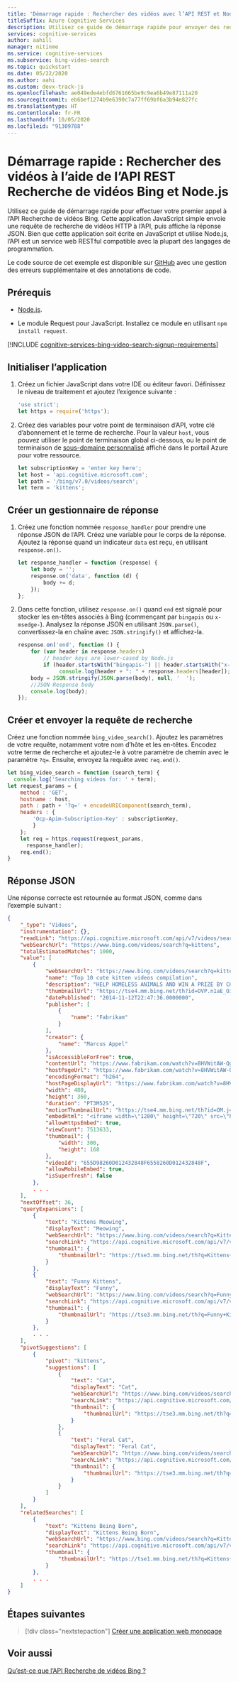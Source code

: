 ```yaml
---
title: 'Démarrage rapide : Rechercher des vidéos avec l’API REST et Node.js - Recherche de vidéos Bing'
titleSuffix: Azure Cognitive Services
description: Utilisez ce guide de démarrage rapide pour envoyer des requêtes de recherche de vidéos à l’API REST Recherche de vidéos Bing en JavaScript.
services: cognitive-services
author: aahill
manager: nitinme
ms.service: cognitive-services
ms.subservice: bing-video-search
ms.topic: quickstart
ms.date: 05/22/2020
ms.author: aahi
ms.custom: devx-track-js
ms.openlocfilehash: ae049ede4ebfd6761665be9c9ea6b49e87111a20
ms.sourcegitcommit: eb6bef1274b9e6390c7a77ff69bf6a3b94e827fc
ms.translationtype: HT
ms.contentlocale: fr-FR
ms.lasthandoff: 10/05/2020
ms.locfileid: "91309788"
---
```

# <a name="quickstart-search-for-videos-using-the-bing-video-search-rest-api-and-nodejs"></a>Démarrage rapide : Rechercher des vidéos à l’aide de l’API REST Recherche de vidéos Bing et Node.js

Utilisez ce guide de démarrage rapide pour effectuer votre premier appel à l’API Recherche de vidéos Bing. Cette application JavaScript simple envoie une requête de recherche de vidéos HTTP à l’API, puis affiche la réponse JSON. Bien que cette application soit écrite en JavaScript et utilise Node.js, l’API est un service web RESTful compatible avec la plupart des langages de programmation. 

Le code source de cet exemple est disponible sur [GitHub](https://github.com/Azure-Samples/cognitive-services-REST-api-samples/blob/master/nodejs/Search/BingVideoSearchv7.js) avec une gestion des erreurs supplémentaire et des annotations de code.

## <a name="prerequisites"></a>Prérequis

* [Node.js](https://nodejs.org/en/download/).

* Le module Request pour JavaScript. Installez ce module en utilisant `npm install request`.

[!INCLUDE [cognitive-services-bing-video-search-signup-requirements](../../../../includes/cognitive-services-bing-video-search-signup-requirements.md)]

## <a name="initialize-the-application"></a>Initialiser l’application

1. Créez un fichier JavaScript dans votre IDE ou éditeur favori. Définissez le niveau de traitement et ajoutez l’exigence suivante :

    ```javascript
    'use strict';
    let https = require('https');
    ```

2. Créez des variables pour votre point de terminaison d’API, votre clé d’abonnement et le terme de recherche. Pour la valeur `host`, vous pouvez utiliser le point de terminaison global ci-dessous, ou le point de terminaison de [sous-domaine personnalisé](../../../cognitive-services/cognitive-services-custom-subdomains.md) affiché dans le portail Azure pour votre ressource.

    ```javascript
    let subscriptionKey = 'enter key here';
    let host = 'api.cognitive.microsoft.com';
    let path = '/bing/v7.0/videos/search';
    let term = 'kittens';
    ```

## <a name="create-a-response-handler"></a>Créer un gestionnaire de réponse

1. Créez une fonction nommée `response_handler` pour prendre une réponse JSON de l’API. Créez une variable pour le corps de la réponse. Ajoutez la réponse quand un indicateur `data` est reçu, en utilisant `response.on()`.

    ```javascript
    let response_handler = function (response) {
        let body = '';
        response.on('data', function (d) {
            body += d;
        });
    };
    ```
    
1. Dans cette fonction, utilisez `response.on()` quand `end` est signalé pour stocker les en-têtes associés à Bing (commençant par `bingapis` ou `x-msedge-`). Analysez la réponse JSON en utilisant `JSON.parse()`, convertissez-la en chaîne avec `JSON.stringify()` et affichez-la.

    ```javascript
    response.on('end', function () {
        for (var header in response.headers)
            // header keys are lower-cased by Node.js
            if (header.startsWith("bingapis-") || header.startsWith("x-msedge-"))
                 console.log(header + ": " + response.headers[header]);
        body = JSON.stringify(JSON.parse(body), null, '  ');
        //JSON Response body
        console.log(body);
    });
    ```

## <a name="create-and-send-the-search-request"></a>Créer et envoyer la requête de recherche

Créez une fonction nommée `bing_video_search()`. Ajoutez les paramètres de votre requête, notamment votre nom d’hôte et les en-têtes. Encodez votre terme de recherche et ajoutez-le à votre paramètre de chemin avec le paramètre `?q=`. Ensuite, envoyez la requête avec `req.end()`.

```javascript
let bing_video_search = function (search_term) {
  console.log('Searching videos for: ' + term);
let request_params = {
    method : 'GET',
    hostname : host,
    path : path + '?q=' + encodeURIComponent(search_term),
    headers : {
        'Ocp-Apim-Subscription-Key' : subscriptionKey,
        }
    };
    let req = https.request(request_params,
      response_handler);
    req.end();
}
```

## <a name="json-response"></a>Réponse JSON

Une réponse correcte est retournée au format JSON, comme dans l’exemple suivant : 

```json
{
    "_type": "Videos",
    "instrumentation": {},
    "readLink": "https://api.cognitive.microsoft.com/api/v7/videos/search?q=kittens",
    "webSearchUrl": "https://www.bing.com/videos/search?q=kittens",
    "totalEstimatedMatches": 1000,
    "value": [
        {
            "webSearchUrl": "https://www.bing.com/videos/search?q=kittens&view=...",
            "name": "Top 10 cute kitten videos compilation",
            "description": "HELP HOMELESS ANIMALS AND WIN A PRIZE BY CHOOSING...",
            "thumbnailUrl": "https://tse4.mm.bing.net/th?id=OVP.n1aE_Oikl4MtzBb...",
            "datePublished": "2014-11-12T22:47:36.0000000",
            "publisher": [
                {
                    "name": "Fabrikam"
                }
            ],
            "creator": {
                "name": "Marcus Appel"
            },
            "isAccessibleForFree": true,
            "contentUrl": "https://www.fabrikam.com/watch?v=8HVWitAW-Qg",
            "hostPageUrl": "https://www.fabrikam.com/watch?v=8HVWitAW-Qg",
            "encodingFormat": "h264",
            "hostPageDisplayUrl": "https://www.fabrikam.com/watch?v=8HVWitAW-Qg",
            "width": 480,
            "height": 360,
            "duration": "PT3M52S",
            "motionThumbnailUrl": "https://tse4.mm.bing.net/th?id=OM.j4QyJAENJphdZQ_1501386166&pid=Api",
            "embedHtml": "<iframe width=\"1280\" height=\"720\" src=\"https://www.fabrikam.com/embed/8HVWitAW-Qg?autoplay=1\" frameborder=\"0\" allowfullscreen></iframe>",
            "allowHttpsEmbed": true,
            "viewCount": 7513633,
            "thumbnail": {
                "width": 300,
                "height": 168
            },
            "videoId": "655D98260D012432848F6558260D012432848F",
            "allowMobileEmbed": true,
            "isSuperfresh": false
        },
        . . .
    ],
    "nextOffset": 36,
    "queryExpansions": [
        {
            "text": "Kittens Meowing",
            "displayText": "Meowing",
            "webSearchUrl": "https://www.bing.com/videos/search?q=Kittens+Meowing...",
            "searchLink": "https://api.cognitive.microsoft.com/api/v7/videos/search...",
            "thumbnail": {
                "thumbnailUrl": "https://tse3.mm.bing.net/th?q=Kittens+Meowing&pid..."
            }
        },
        {
            "text": "Funny Kittens",
            "displayText": "Funny",
            "webSearchUrl": "https://www.bing.com/videos/search?q=Funny+Kittens...",
            "searchLink": "https://api.cognitive.microsoft.com/api/v7/videos/search...",
            "thumbnail": {
                "thumbnailUrl": "https://tse3.mm.bing.net/th?q=Funny+Kittens&..."
            }
        },
        . . .
    ],
    "pivotSuggestions": [
        {
            "pivot": "kittens",
            "suggestions": [
                {
                    "text": "Cat",
                    "displayText": "Cat",
                    "webSearchUrl": "https://www.bing.com/videos/search?q=Cat...",
                    "searchLink": "https://api.cognitive.microsoft.com/api/v7/videos/search?...",
                    "thumbnail": {
                        "thumbnailUrl": "https://tse3.mm.bing.net/th?q=Cat&pid=Api..."
                    }
                },
                {
                    "text": "Feral Cat",
                    "displayText": "Feral Cat",
                    "webSearchUrl": "https://www.bing.com/videos/search?q=Feral+Cat...",
                    "searchLink": "https://api.cognitive.microsoft.com/api/v7/videos/search...",
                    "thumbnail": {
                        "thumbnailUrl": "https://tse3.mm.bing.net/th?q=Feral+Cat&pid=Api&..."
                    }
                }
            ]
        }
    ],
    "relatedSearches": [
        {
            "text": "Kittens Being Born",
            "displayText": "Kittens Being Born",
            "webSearchUrl": "https://www.bing.com/videos/search?q=Kittens+Being+Born...",
            "searchLink": "https://api.cognitive.microsoft.com/api/v7/videos/search?...",
            "thumbnail": {
                "thumbnailUrl": "https://tse1.mm.bing.net/th?q=Kittens+Being+Born&pid=..."
            }
        },
        . . .
    ]
}
```

## <a name="next-steps"></a>Étapes suivantes

> [!div class="nextstepaction"]
> [Créer une application web monopage](../tutorial-bing-video-search-single-page-app.md)

## <a name="see-also"></a>Voir aussi 

 [Qu’est-ce que l’API Recherche de vidéos Bing ?](../overview.md)
